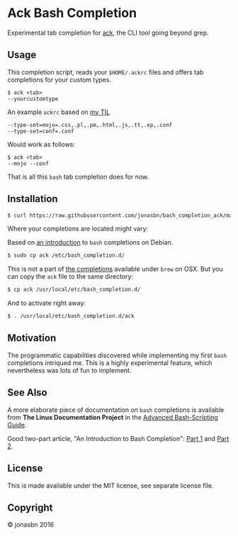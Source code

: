 # Ack Bash Completion

Experimental tab completion for [ack](http://beyondgrep.com/), the CLI tool going beyond grep.

## Usage

This completion script, reads your `$HOME/.ackrc` files and offers tab completions for your custom types.

```
$ ack <tab>
--yourcustomtype
```

An example `ackrc` based on [my TIL](https://github.com/jonasbn/til/blob/master/ack/define_a_custom_search_filetype_scope.md)

```
--type-set=mojo=.css,.pl,.pm,.html,.js,.tt,.ep,.conf
--type-set=conf=.conf
```

Would work as follows:

```
$ ack <tab>
--mojo --conf
```

That is all this `bash` tab completion does for now.

## Installation

```bash
$ curl https://raw.githubusercontent.com/jonasbn/bash_completion_ack/master/ack > ack
```

Where your completions are located might vary:

Based on [an introduction](https://debian-administration.org/article/316/An_introduction_to_bash_completion_part_1) to `bash` completions on Debian.

```bash
$ sudo cp ack /etc/bash_completion.d/
```

This is not a part of [the completions](https://github.com/Homebrew/homebrew-completions) available under `brew` on OSX. But you can copy the `ack` file to the same directory:

```bash
$ cp ack /usr/local/etc/bash_completion.d/
```

And to activate right away:

```bash
$ . /usr/local/etc/bash_completion.d/ack
```

## Motivation

The programmatic capabilities discovered while implementing my first `bash` completions intriqued me. This is a highly experimental feature, which nevertheless was lots of fun to implement.

## See Also

A more elaborate piece of documentation on `bash` completions is available from **The Linux Documentation Project** in the [Advanced Bash-Scripting Guide](http://tldp.org/LDP/abs/html/tabexpansion.html).

Good two-part article, "An Introduction to Bash Completion": [Part 1](https://debian-administration.org/article/316/An_introduction_to_bash_completion_part_1) and [Part 2](https://debian-administration.org/article/317/An_introduction_to_bash_completion_part_2).

## License

This is made available under the MIT license, see separate license file.

## Copyright 

:copyright: jonasbn 2016

